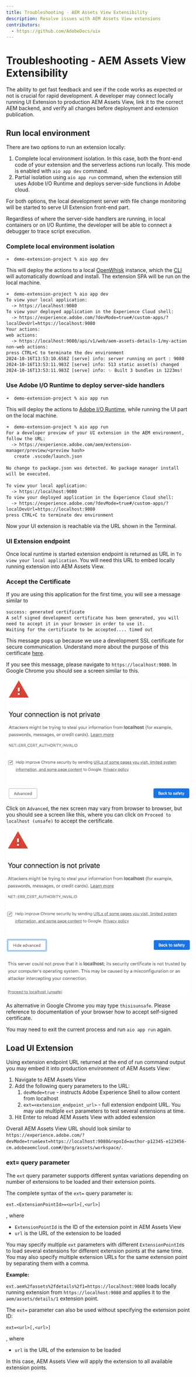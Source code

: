 ```yaml
---
title: Troubleshooting - AEM Assets View Extensibility
description: Resolve issues with AEM Assets View extensions
contributors:
  - https://github.com/AdobeDocs/uix
---
```

# Troubleshooting - AEM Assets View Extensibility

The ability to get fast feedback and see if the code works as expected or not is crucial for rapid development. A developer 
may connect locally running UI Extension to production AEM Assets View, link it to the correct AEM backend, 
and verify all changes before deployment and extension publication.

## Run local environment

There are two options to run an extension locally:
1. Complete local environment isolation. In this case, both the front-end code of your extension and the serverless actions 
run locally. This mode is enabled with `aio app dev` command.
2. Partial isolation using `aio app run` command, when the extension still uses Adobe I/O Runtime and deploys server-side functions in Adobe cloud.

For both options, the local development server with file change monitoring will be started to serve UI Extension front-end part.

Regardless of where the server-side handlers are running, in local containers or on I/O Runtime, the developer will be able to connect a debugger to trace script execution. 

### Complete local environment isolation
```shell
➜  demo-extension-project % aio app dev
```

This will deploy the actions to a local [OpenWhisk](https://openwhisk.apache.org/) instance, which the [CLI](https://github.com/adobe/aio-cli) 
will automatically download and install. The extension SPA will be run on the local machine.

```shell
➜  demo-extension-project % aio app dev
To view your local application:
  -> https://localhost:9080
To view your deployed application in the Experience Cloud shell:
  -> https://experience.adobe.com/?devMode=true#/custom-apps/?localDevUrl=https://localhost:9080
Your actions:
web actions:
  -> https://localhost:9080/api/v1/web/aem-assets-details-1/my-action
non-web actions:
press CTRL+C to terminate the dev environment
2024-10-16T13:53:10.658Z [serve] info: server running on port : 9080
2024-10-16T13:53:11.983Z [serve] info: 513 static asset(s) changed
2024-10-16T13:53:11.983Z [serve] info: ✨ Built 3 bundles in 1223ms!
```

### Use Adobe I/O Runtime to deploy server-side handlers
```shell
➜  demo-extension-project % aio app run
```

This will deploy the actions to [Adobe I/O Runtime](/apis/experienceplatform/runtime), while running the UI part on the local machine. 

```shell
➜  demo-extension-project % aio app run
For a developer preview of your UI extension in the AEM environment, follow the URL:
  -> https://experience.adobe.com/aem/extension-manager/preview/<preview hash>
   create .vscode/launch.json

No change to package.json was detected. No package manager install will be executed.

To view your local application:
  -> https://localhost:9080
To view your deployed application in the Experience Cloud shell:
  -> https://experience.adobe.com/?devMode=true#/custom-apps/?localDevUrl=https://localhost:9080
press CTRL+C to terminate dev environment
```

Now your UI extension is reachable via the URL shown in the Terminal. 

### UI Extension endpoint

Once local runtime is started extension endpoint is returned as URL in `To view your local application`. 
You will need this URL to embed locally running extension into AEM Assets View.

### Accept the Certificate

If you are using this application for the first time, you will see a message similar to

```shell
success: generated certificate
A self signed development certificate has been generated, you will need to accept it in your browser in order to use it.
Waiting for the certificate to be accepted.... timed out
```

This message pops up because we use a development SSL certificate for secure communication. Understand more about the purpose of this certificate [here](https://letsencrypt.org/docs/certificates-for-localhost/).

If you see this message, please navigate to `https://localhost:9080`. In Google Chrome you should see a screen similar to this.

![Certification](cert-1.png)

Click on `Advanced`, the nex screen may vary from browser to browser, but you should see a screen like this, where you can click on `Proceed to localhost (unsafe)` to accept the certificate.

![Certification](cert-2.png)

As alternative in Google Chrome you may type `thisisunsafe`. Please reference to documentation of your browser how to accept self-signed certificate.

You may need to exit the current process and run `aio app run` again.

## Load UI Extension

Using extension endpoint URL returned at the end of run command output you may embed it into production environment of AEM Assets View:

1. Navigate to AEM Assets View
2. Add the following query parameters to the URL:
    1. `devMode=true` - instructs Adobe Experience Shell to allow content from localhost
    2. `ext=<extension_endpoint_url>` - full extension endpoint URL. You may use multiple `ext` parameters to test several extensions at time.
3. Hit Enter to reload AEM Assets View with added extension

Overall AEM Assets View URL should look similar to `https://experience.adobe.com/?devMode=true&ext=https://localhost:9080&repoId=author-p12345-e123456-cm.adobeaemcloud.com#/@org/assets/workspace/`.

### ext= query parameter

The `ext` query parameter supports different syntax variations depending on number of extensions to be loaded and 
their extension points.

The complete syntax of the `ext=` query parameter is:

```
ext.<ExtensionPointId>=<url>[,<url>]
```
, where
- `ExtensionPointId` is the ID of the extension point in AEM Assets View
- `url` is the URL of the extension to be loaded

You may specify multiple `ext` parameters with different `ExtensionPointId`s to load several extensions
for different extension points at the same time. You may also specify multiple extension URLs 
for the same extension point by separating them with a comma.

**Example:**

`ext.aem%2fassets%2fdetails%2f1=https://localhost:9080` loads locally running extension from `https://localhost:9080` 
and applies it to the `aem/assets/details/1` extension point.  

The `ext=` parameter can also be used without specifying the extension point ID:
```
ext=<url>[,<url>]
```
, where
- `url` is the URL of the extension to be loaded

In this case, AEM Assets View will apply the extension to all available extension points.
